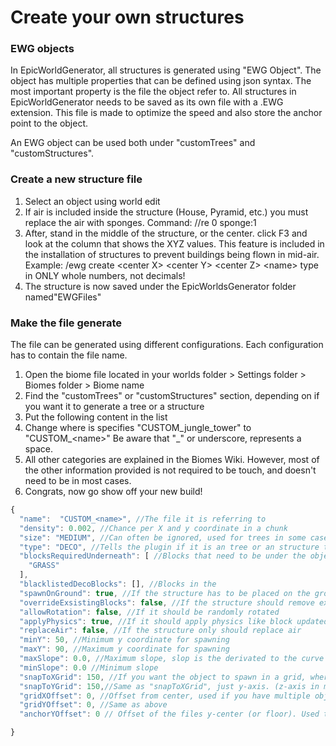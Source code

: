 # Create your own structures

### EWG objects

In EpicWorldGenerator, all structures is generated using "EWG Object". The object has multiple properties that can be defined using json syntax. The most important property is the file the object refer to. All structures in EpicWorldGenerator needs to be saved as its own file with a .EWG extension. This file is made to optimize the speed and also store the anchor point to the object.

An EWG object can be used both under "customTrees" and "customStructures".

### Create a new structure file

1. Select an object using world edit
2. If air is included inside the structure \(House, Pyramid, etc.\) you must replace the air with sponges. Command: //re 0 sponge:1
3. After, stand in the middle of the structure, or the center. click F3 and look at the column that shows the XYZ values. This feature is included in the installation of structures to prevent buildings being flown in mid-air.  Example: /ewg create &lt;center X&gt; &lt;center Y&gt; &lt;center Z&gt; &lt;name&gt; type in ONLY whole numbers, not decimals! 
4. The structure is now saved under the EpicWorldsGenerator folder named"EWGFiles"

### Make the file generate

The file can be generated using different configurations. Each configuration has to contain the file name.

1. Open the biome file located in your worlds folder &gt; Settings folder &gt; Biomes folder &gt; Biome name
2. Find the "customTrees" or "customStructures" section, depending on if you want it to generate a tree or a structure
3. Put the following content in the list
4. Change where is specifies "CUSTOM\_jungle\_tower" to "CUSTOM_&lt;name&gt;" Be aware that "_" or underscore, represents a space.
5. All other categories are explained in the Biomes Wiki. However, most of the other information provided is not required to be touch, and doesn't need to be in most cases.
6. Congrats, now go show off your new build!

```javascript
{
  "name":  "CUSTOM_<name>", //The file it is referring to
  "density": 0.002, //Chance per X and y coordinate in a chunk
  "size": "MEDIUM", //Can often be ignored, used for trees in some cases
  "type": "DECO", //Tells the plugin if it is an tree or an structure that is a bit bigger
  "blocksRequiredUnderneath": [ //Blocks that need to be under the object to spawn
    "GRASS"
  ],
  "blacklistedDecoBlocks": [], //Blocks in the 
  "spawnOnGround": true, //If the structure has to be placed on the ground
  "overrideExsistingBlocks": false, //If the structure should remove exsisting blocks in the terrain
  "allowRotation": false, //If it should be randomly rotated
  "applyPhysics": true, //If it should apply physics like block updated under creation
  "replaceAir": false, //If the structure only should replace air
  "minY": 50, //Minimum y coordinate for spawning
  "maxY": 90, //Maximum y coordinate for spawning
  "maxSlope": 0.0, //Maximum slope, slop is the derivated to the curve of the terrain
  "minSlope": 0.0 //Minimum slope
  "snapToXGrid": 150, //If you want the object to spawn in a grid, where in this case it is 150 blocks between the objects at the x-axis. You can disable it by setting the number to -1. If you have it enabled, keep in mind to increase the density option.
  "snapToYGrid": 150,//Same as "snapToXGrid", just y-axis. (z-axis in minecraft)
  "gridXOffset": 0, //Offset from center, used if you have multiple objects with the same grid size to prevent them from spawning at the same places
  "gridYOffset": 0, //Same as above
  "anchorYOffset": 0 // Offset of the files y-center (or floor). Used to lift the object up or down. Positive numbers will lift the object up.

}
```

